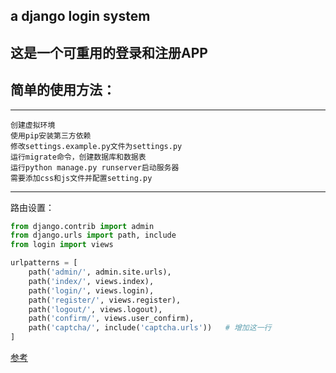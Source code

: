 ## a django login system
## 这是一个可重用的登录和注册APP

## 简单的使用方法：

---
    创建虚拟环境
    使用pip安装第三方依赖
    修改settings.example.py文件为settings.py
    运行migrate命令，创建数据库和数据表
    运行python manage.py runserver启动服务器
    需要添加css和js文件并配置setting.py
---

路由设置：

```python
from django.contrib import admin
from django.urls import path, include
from login import views

urlpatterns = [
    path('admin/', admin.site.urls),
    path('index/', views.index),
    path('login/', views.login),
    path('register/', views.register),
    path('logout/', views.logout),
    path('confirm/', views.user_confirm),
    path('captcha/', include('captcha.urls'))   # 增加这一行
]

```
<a href="https://www.liujiangblog.com/course/django/">参考</a>